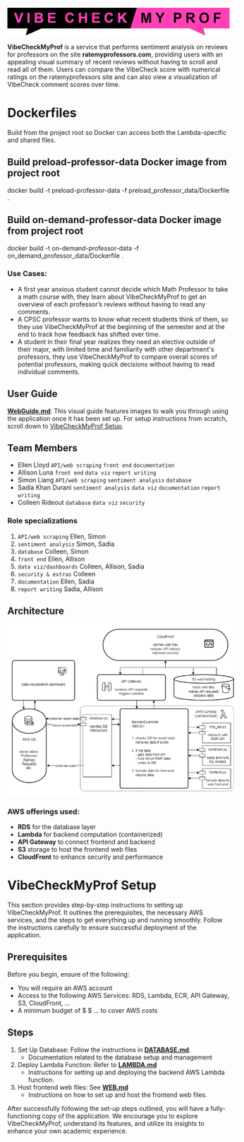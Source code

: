 <p align="center">
  <img src="https://github.com/Jonqora/VibeCheckMyProf/blob/main/scratch/image_files/vcmp_logo.png" />
</p>

**VibeCheckMyProf** is a service that performs sentiment analysis on reviews for professors on the site **ratemyprofessors.com**, providing users with an appealing visual summary of recent reviews without having to scroll and read all of them. Users can compare the VibeCheck score with numerical ratings on the ratemyprofessors site and can also view a visualization of VibeCheck comment scores over time.

# Dockerfiles
Build from the project root so Docker can access both the Lambda-specific and shared files.
## Build preload-professor-data Docker image from project root
docker build -t preload-professor-data -f preload_professor_data/Dockerfile .

## Build on-demand-professor-data Docker image from project root
docker build -t on-demand-professor-data -f on_demand_professor_data/Dockerfile .

### Use Cases:
- A first year anxious student cannot decide which Math Professor to take a math course with, they learn about VibeCheckMyProf to get an overview of each professor’s reviews without having to read any comments.
- A CPSC professor wants to know what recent students think of them, so they use VibeCheckMyProf at the beginning of the semester and at the end to track how feedback has shifted over time.
- A student in their final year realizes they need an elective outside of their major, with limited time and familiarity with other department's professors, they use VibeCheckMyProf to compare overall scores of potential professors, making quick decisions without having to read individual comments.


## User Guide
[**WebGuide.md**](https://github.com/Jonqora/VibeCheckMyProf/blob/doc-update/SET-UP/WebGuide.md): This visual guide features images to walk you through using the application once it has been set up. For setup instructions from scratch, scroll down to [VibeCheckMyProf Setup](#vibecheckmyprof-setup).


## Team Members

- Ellen Lloyd `API/web scraping` `front end` `documentation`
- Allison Luna `front end` `data viz` `report writing`
- Simon Liang `API/web scraping` `sentiment analysis` `database`
- Sadia Khan Durani `sentiment analysis` `data viz` `documentation` `report writing`
- Colleen Rideout `database` `data viz` `security`

### Role specializations
1. `API/web scraping` Ellen, Simon
2. `sentiment analysis` Simon, Sadia
3. `database` Colleen, Simon
4. `front end` Ellen, Allison
5. `data viz/dashboards` Colleen, Allison, Sadia
6. `security & extras` Colleen
7. `documentation` Ellen, Sadia
8. `report writing` Sadia, Allison


## Architecture

<img src="./436Carchitecture.drawio.png" alt="Project Architecture" style="border: 10px solid white;">

### AWS offerings used:
- **RDS** for the database layer
- **Lambda** for backend computation (containerized) 
- **API Gateway** to connect frontend and backend
- **S3** storage to host the frontend web files
- **CloudFront** to enhance security and performance 


# VibeCheckMyProf Setup
This section provides step-by-step instructions to setting up VibeCheckMyProf. It outlines the prerequisites, the necessary AWS services, and the steps to get everything up and running smoothly. Follow the instructions carefully to ensure successful deployment of the application.


## Prerequisites
Before you begin, ensure of the following:
- You will require an AWS account
- Access to the following AWS Services: RDS, Lambda, ECR, API Gateway, S3, CloudFront, ...
- A minimum budget of $ $ ... to cover AWS costs  


## Steps
1. Set Up Database: Follow the instructions in [**DATABASE.md**](/SET-UP/DATABASE.md).
    * Documentation related to the database setup and management
2. Deploy Lambda Function: Refer to [**LAMBDA.md**](/SET-UP/LAMBDA.md)
    * Instructions for setting up and deploying the backend AWS Lambda function.
3. Host frontend web files: See [**WEB.md**](/SET-UP/WEB.md)
    * Instructions on how to set up and host the frontend web files.


After successfully following the set-up steps outlined, you will have a fully-functioning copy of the application. We encourage you to explore VibeCheckMyProf, understand its features, and utilize its insights to enhance your own academic experience.


